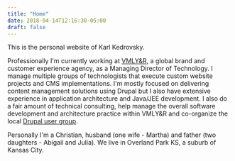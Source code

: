 ```yaml
---
title: "Home"
date: 2018-04-14T12:16:30-05:00
draft: false 
---
```


This is the personal website of Karl Kedrovsky.

Professionally I'm currently working at [VMLY&R](https://www.vmlyr.com), a global brand and customer experience agency, as a Managing Director of Technology. I manage multiple groups of technologists that execute custom website projects and CMS implementations. I'm mostly focused on delivering content management solutions using Drupal but I also have extensive experience in application architecture and Java/JEE development. I also do a fair amount of technical consulting, help manage the overall software development and architecture practice within VMLY&R and co-organize the local [Drupal user group](https://www.meetup.com/Greater-Kansas-City-Drupal-User-Group/).

Personally I'm a Christian, husband (one wife - Martha) and father (two daughters - Abigail and Julia). We live in Overland Park KS, a suburb of Kansas City.
